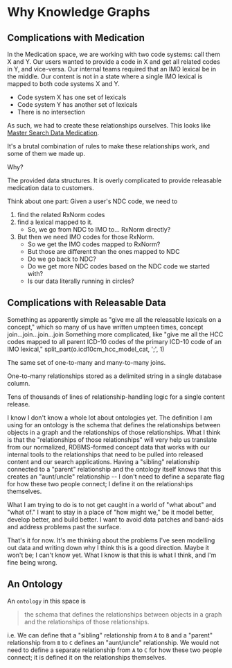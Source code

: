 # Why Knowledge Graphs

## Complications with Medication

In the Medication space, we are working with two code systems: call them X and Y.
Our users wanted to provide a code in X and get all related codes in Y, and vice-versa.
Our internal teams required that an IMO lexical be in the middle.
Our content is not in a state where a single IMO lexical is mapped to both code systems X and Y.

- Code system X has one set of lexicals
- Code system Y has another set of lexicals
- There is no intersection

As such, we had to create these relationships ourselves. This looks like [Master Search Data Medication](./Diagrams/MsdMedication.drawio.png).

It's a brutal combination of rules to make these relationships work, and some of them we made up.

Why?

The provided data structures.
It is overly complicated to provide releasable medication data to customers.

Think about one part: Given a user's NDC code, we need to

1. find the related RxNorm codes
1. find a lexical mapped to it.
   - So, we go from NDC to IMO to... RxNorm directly?
1. But then we need IMO codes for those RxNorm.
   - So we get the IMO codes mapped to RxNorm?
   - But those are different than the ones mapped to NDC
   - Do we go back to NDC?
   - Do we get more NDC codes based on the NDC code we started with?
   - Is our data literally running in circles?

## Complications with Releasable Data

Something as apparently simple as "give me all the releasable lexicals on a concept," which so many of us have written umpteen times, concept join...join...join...join Something more complicated, like "give me all the HCC codes mapped to all parent ICD-10 codes of the primary ICD-10 code of an IMO lexical," split_part(o.icd10cm_hcc_model_cat, ';', 1)

The same set of one-to-many and many-to-many joins.

One-to-many relationships stored as a delimited string in a single database column.

Tens of thousands of lines of relationship-handling logic for a single content release.

I know I don't know a whole lot about ontologies yet. The definition I am using for an ontology is the schema that defines the relationships between objects in a graph and the relationships of those relationships. What I think is that the "relationships of those relationships" will very help us translate from our normalized, RDBMS-formed concept data that works with our internal tools to the relationships that need to be pulled into released content and our search applications. Having a "sibling" relationship connected to a "parent" relationship and the ontology itself knows that this creates an "aunt/uncle" relationship -- I don't need to define a separate flag for how these two people connect; I define it on the relationships themselves.

What I am trying to do is to not get caught in a world of "what about" and "what of." I want to stay in a place of "how might we," be it model better, develop better, and build better. I want to avoid data patches and band-aids and address problems past the surface.

That's it for now. It's me thinking about the problems I've seen modelling out data and writing down why I think this is a good direction. Maybe it won't be; I can't know yet. What I know is that this is what I think, and I'm fine being wrong.

## An Ontology

An `ontology` in this space is

> the schema that defines the relationships between objects in a graph and the relationships of those relationships.

i.e. We can define that a "sibling" relationship from `A` to `B` and a "parent" relationship from `B` to `C`
defines an "aunt/uncle" relationship.
We would not need to define a separate relationship from `A` to `C` for how these two people connect;
it is defined it on the relationships themselves.
